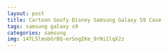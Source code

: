 ```yaml
---
layout: post
title: Cartoon Goofy Disney Samsung Galaxy S9 Case
tags: samsung galaxy s9
categories: samsung
img: 14TL5lmubGrBQ-erSogIKe_9rNi1lqX2z
---
```

